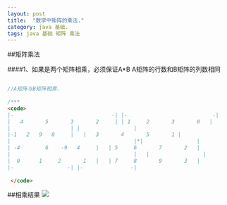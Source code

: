 ```yaml
---
layout: post
title:  "数学中矩阵的乘法."
category: java 基础.
tags: java 基础 矩阵 乘法
---
```



##矩阵乘法

####1、如果是两个矩阵相乘，必须保证A*B A矩阵的行数和B矩阵的列数相同



```java

//A矩阵与B矩阵相乘.
  
/***
<code>  													
|-								 -|	|-							 -|
|	4		5		3		2  	  | | 1		2		3		0   |
|                   | |                 |
|-1	  2	  9	  0     | 	|	3		4		5		1 |
|										|*|                 |
| -4		6	 -9	  4		|	| 5		6		7		2   |
|										|	|                 |
|  0	  1		2		1 	|	| 7		8		9		3   |
|-                 -| |-               -|
                                
 </code>   

```

##相乘结果
![](https://ywendy.github.io/img/juzhensuanfa.png)	